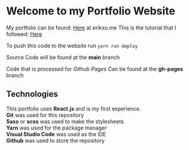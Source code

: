 # Welcome to my Portfolio Website

My portfolio can be found: [Here](erikxu.me) at erikxu.me
This is the tutorial that I followed: [Here](https://www.youtube.com/watch?v=7WwtzsSHdpI)

To push this code to the website run
`yarn run deploy`

Source Code will be found at the **main** branch

Code that is processed for *Github Pages* Can be found at the **gh-pages** branch

## Technologies

This portfolio uses **React.js** and is my first experience.  
**Git** was used for this repository  
**Sass** or **scss** was used to make the stylesheets  
**Yarn** was used for the package manager  
**Visual Studio Code** was used as the IDE  
**Github** was used to store the repository  